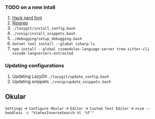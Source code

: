 ### TODO on a new intall
1. [Hack nerd font](https://www.nerdfonts.com/font-downloads)
1. [Ripgrep](https://github.com/BurntSushi/ripgrep#installation)
1. `./lazygit/install_config.bash`
1. `./vsnip/install_snippets.bash`
1. `./debugging/setup_debugging.bash`
1. `dotnet tool install --global csharp-ls`
1. `npm install --global cssmodules-language-server tree-sitter-cli vscode-langservers-extracted`

### Updating configurations
1. Updating LazyGit `./lazygit/update_config.bash`
1. Updating snippets `./vsnip/update_snippets.bash`

## Okular
`Settings` -> `Configure Okular` -> `Editor` -> `Custom Text Editor` -> `nvim --headless -c "VimtexInverseSearch %l '%f'"`
